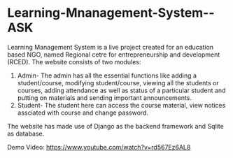# Learning-Mnanagement-System--ASK

Learning Management System is a live project created for an education based NGO, named Regional cetre for entrepreneurship and development (RCED).
The website consists of two modules:
1. Admin- The admin has all the essential functions like adding a student/course, modifying student/course, viewing all the students or courses, adding attendance as well as status of a particular student and putting on materials and sending important announcements.
2. Student- The student here can access the course material, view notices assciated with course and change password. 

The website has made use of Django as the backend framework and Sqlite as database.

Demo Video: https://www.youtube.com/watch?v=rd567Ez6AL8
